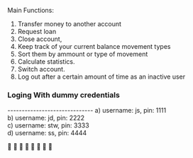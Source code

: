 Main Functions:

 1. Transfer money to another account
 2. Request loan
 3. Close account, 
 4. Keep track of your current balance movement types
 5. Sort them by ammount or type of movement
 6. Calculate statistics. 
 7. Switch account. 
 8. Log out after a certain amount of time as an inactive user

<h3>Loging With dummy credentials</h3>
------------------------------
a) username: js, pin: 1111<br>
b) username: jd, pin: 2222<br>
c) username: stw, pin: 3333<br>
d) username: ss, pin: 4444

🥇  🥇  🥇  🥇 🥇 🥇  🥇 🥇

